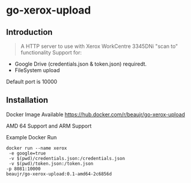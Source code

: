 # go-xerox-upload

## Introduction

> A HTTP server to use with Xerox WorkCentre 3345DNi "scan to" functionality
Support for:
- Google Drive (credentials.json & token.json) requiredt.
- FileSystem upload

Default port is 10000


## Installation

Docker Image Available
https://hub.docker.com/r/beaujr/go-xerox-upload

AMD 64 Support and ARM Support

Example Docker Run

```
docker run --name xerox
 -e google=true
 -v $(pwd)/credentials.json:/credentials.json
 -v $(pwd)/token.json:/token.json
-p 8081:10000
beaujr/go-xerox-upload:0.1-amd64-2c6856d
```
